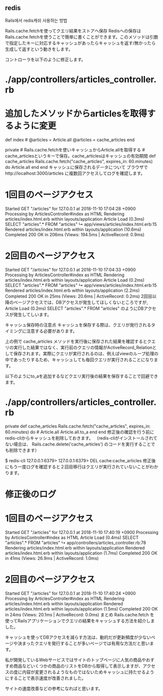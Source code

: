 
## redis

Rails에서 redis캐쉬 사용하는 방법

Rails.cache.fetchを使ってクエリ結果をストアへ保存
Redisへの保存はRails.cache.fetchを使うことで簡単に書くことができます。このメソッドは引数で指定したキーに対応するキャッシュがあったらキャッシュを返す/無かったら生成して返すという動きをします。

コントローラを以下のように修正します。

# ./app/controllers/articles_controller.rb

  # 追加したメソッドからarticlesを取得するように変更
  def index
    # @articles = Article.all
    @articles = cache_articles
  end


  private
    # Rails.cache.fetchを使いキャッシュからArticle.allを取得する
    # cache_articlesというキーで保存。cache_articlesはキャッシュの有効期間
    def cache_articles
      Rails.cache.fetch("cache_articles", expires_in: 60.minutes) do
        Article.all
      end
    end
キャッシュに保存されるデータについて
ブラウザで http://localhost:3000/articles に複数回アクセスしてログを確認します。

# 1回目のページアクセス
Started GET "/articles" for 127.0.0.1 at 2018-11-10 17:04:28 +0900
Processing by ArticlesController#index as HTML
  Rendering articles/index.html.erb within layouts/application
  Article Load (0.3ms)  SELECT "articles".* FROM "articles"
  ↳ app/views/articles/index.html.erb:15
  Rendered articles/index.html.erb within layouts/application (10.6ms)
Completed 200 OK in 206ms (Views: 194.5ms | ActiveRecord: 0.9ms)

# 2回目のページアクセス
Started GET "/articles" for 127.0.0.1 at 2018-11-10 17:04:33 +0900
Processing by ArticlesController#index as HTML
  Rendering articles/index.html.erb within layouts/application
  Article Load (0.2ms)  SELECT "articles".* FROM "articles"
  ↳ app/views/articles/index.html.erb:15
  Rendered articles/index.html.erb within layouts/application (2.2ms)
Completed 200 OK in 25ms (Views: 20.6ms | ActiveRecord: 0.2ms)
2回目以降のページアクセスでは、DBアクセスが発生してほしくないところですが, Article Load (0.2ms) SELECT "articles".* FROM "articles" のようにDBアクセスが発生してしいます。

キャッシュ保存時の注意点
キャッシュを保存する際は、クエリが発行されるタイミングに注意する必要があります。

上の例で cache_articles メソッドを実行後に保存された結果を確認するとクエリの実行した結果ではなく、実行前のクエリの情報がActiveRecord_Relationとして保存されます。実際にクエリが実行されるのは、例えばviewのループ処理の中であったりするため、キャッシュしても毎回クエリが実行されることになります。

以下のようにto_aを追加するなどクエリ実行後の結果を保存することで回避できます。

# ./app/controllers/articles_controller.rb

  private
    def cache_articles
      Rails.cache.fetch("cache_articles", expires_in: 60.minutes) do
        # Article.all
        Article.all.to_a
      end
    end
修正後の確認を行う前にredis-cliからキャッシュを削除しておきます。
（redis-cliがインストールされてない場合は、 Rails.cache.delete('cache_articles') のコードを実行することでも削除できます）

$ redis-cli
127.0.0.1:6379> 
127.0.0.1:6379> DEL cache:cache_articles
修正後にもう一度ログを確認すると２回目移行はクエリが実行されていないことがわかります。

# 修正後のログ
# 1回目のページアクセス 
Started GET "/articles" for 127.0.0.1 at 2018-11-10 17:40:19 +0900
Processing by ArticlesController#index as HTML
  Article Load (0.4ms)  SELECT "articles".* FROM "articles"
  ↳ app/controllers/articles_controller.rb:78
  Rendering articles/index.html.erb within layouts/application
  Rendered articles/index.html.erb within layouts/application (1.7ms)
Completed 200 OK in 41ms (Views: 26.9ms | ActiveRecord: 1.0ms)

# 2回目のページアクセス
Started GET "/articles" for 127.0.0.1 at 2018-11-10 17:40:24 +0900
Processing by ArticlesController#index as HTML
  Rendering articles/index.html.erb within layouts/application
  Rendered articles/index.html.erb within layouts/application (1.5ms)
Completed 200 OK in 24ms (Views: 20.1ms | ActiveRecord: 0.0ms)
まとめ
Rails.cache.fetch を使ってRailsアプリケーションでクエリの結果をキャッシュする方法を紹介しました。

キャッシュを使ってDBアクセスを減らす方法は、動的だが更新頻度が少ないページや決まったクエリを発行することが多いページでは有用な方法だと思います。

私が開発しているWebサービスではサイトのトップページに人気の商品やおすすめ商品などいくつかの商品のリストをDBから取得して表示しますが、アクセスの度に内容が変更されるようなものではないためキャッシュに持たせるようにすることで表示速度が改善されました。

サイトの速度改善などの参考になればと思います。

[Railsでクエリ結果をキャッシュしてDB負荷を軽減する]: https://qiita.com/yamashun/items/bf9a3d29de749cf18f2e

[【Rails】キャッシュについてわかりやすくまとめてみた]: https://qiita.com/yokoto/items/52a05bca505a30d64130